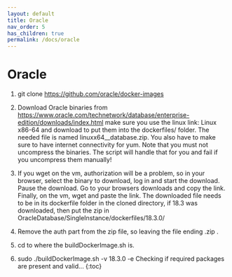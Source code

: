 ```yaml
---
layout: default
title: Oracle
nav_order: 5
has_children: true
permalink: /docs/oracle
---
```


# Oracle

1. git clone https://github.com/oracle/docker-images

2. Download Oracle binaries from
https://www.oracle.com/technetwork/database/enterprise-edition/downloads/index.html
make sure you use the linux link: Linux x86-64 and download to put them into the dockerfiles/<version> folder. The needed file is named linuxx64__database.zip. You also have to make sure to have internet connectivity for yum. Note that you must not uncompress the binaries. The script will handle that for you and fail if you uncompress them manually!

3. If you wget on the vm, authorization will be a problem, so in your browser, select the binary to download, log in and start the download.  Pause the download.  Go to your browsers downloads and copy the link. Finally, on the vm, wget and paste the link.  The downloaded file needs to be in its dockerfile folder in the cloned directory, if 18.3 was downloaded, then put the zip in OracleDatabase/SingleInstance/dockerfiles/18.3.0/
4. Remove the auth part from the zip file, so leaving the file ending .zip .
5. cd to where the buildDockerImage.sh is.

6. sudo ./buildDockerImage.sh -v 18.3.0 -e
   Checking if required packages are present and valid...
{:toc}
